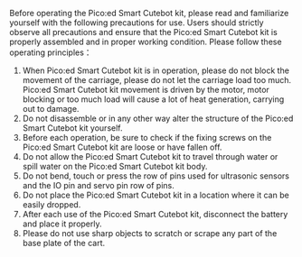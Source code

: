 Before operating the Pico:ed Smart Cutebot kit, please read and familiarize yourself with the following precautions for use. Users should strictly observe all precautions and ensure that the Pico:ed Smart Cutebot kit is properly assembled and in proper working condition.
Please follow these operating principles：

1. When Pico:ed Smart Cutebot kit is in operation, please do not block the movement of the carriage, please do not let the carriage load too much. Pico:ed Smart Cutebot kit movement is driven by the motor, motor blocking or too much load will cause a lot of heat generation, carrying out to damage.
2. Do not disassemble or in any other way alter the structure of the Pico:ed Smart Cutebot kit yourself.
3. Before each operation, be sure to check if the fixing screws on the Pico:ed Smart Cutebot kit are loose or have fallen off.
4. Do not allow the Pico:ed Smart Cutebot kit to travel through water or spill water on the Pico:ed Smart Cutebot kit body.
5. Do not bend, touch or press the row of pins used for ultrasonic sensors and the IO pin and servo pin row of pins.
6. Do not place the Pico:ed Smart Cutebot kit in a location where it can be easily dropped.
7. After each use of the Pico:ed Smart Cutebot kit, disconnect the battery and place it properly.
8. Please do not use sharp objects to scratch or scrape any part of the base plate of the cart.

